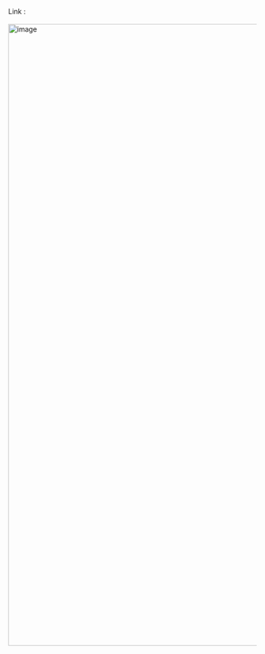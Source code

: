 Link : 
<br/>
<br/>
<img width="1258" alt="image" src="https://github.com/Sandunjayasekar/Product-page-design/assets/73893725/928c9db1-9481-4a9e-a987-34882b7b65b9">
